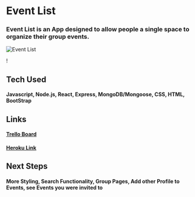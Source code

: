 # Event List

### Event List is an App designed to allow people a single space to organize their group events. 

![Event List](https://i.imgur.com/MWxA8FJ.png)

!

## Tech Used

#### Javascript, Node.js, React, Express, MongoDB/Mongoose, CSS, HTML, BootStrap

## Links

#### [Trello Board](https://trello.com/b/rJWg1irh/event-group)
#### [Heroku Link](https://eventlist3.herokuapp.com/events)
## Next Steps

#### More Styling, Search Functionality, Group Pages, Add other Profile to Events, see Events you were invited to



